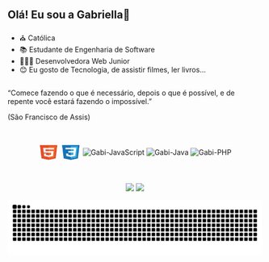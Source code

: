## Olá! Eu sou a Gabriella👋 

- ⛪ Católica
- 📚 Estudante de Engenharia de Software
- 👩🏽‍💻 Desenvolvedora Web Junior
- 😊 Eu gosto de Tecnologia, de assistir filmes, ler livros...

##

“Comece fazendo o que é necessário, depois o que é possível, e de repente você estará fazendo o impossível.” 

(São Francisco de Assis)

##

<div align="center" style="display: inline_block"><br>
  <img align="center" alt="Gabi-HTML" height="30" width="40" src="https://raw.githubusercontent.com/devicons/devicon/master/icons/html5/html5-original.svg">
  <img align="center" alt="Gabi-CSS" height="30" width="40" src="https://raw.githubusercontent.com/devicons/devicon/master/icons/css3/css3-original.svg">
  <img align="center" alt="Gabi-JavaScript" height="30" width="40" 
src="https://cdn.jsdelivr.net/gh/devicons/devicon/icons/javascript/javascript-original.svg"/>
  <img align="center" alt="Gabi-Java" height="30" width="40" 
src="https://cdn.jsdelivr.net/gh/devicons/devicon/icons/java/java-original.svg"/>
  <img align="center" alt="Gabi-PHP" height="60" width="40" 
src="https://cdn.jsdelivr.net/gh/devicons/devicon@latest/icons/php/php-original.svg"/>
</div><br>

  ##
 
<div align="center"> 
  <a href="mailto:gsf.gabriellasantos@gmail.com"><img src="https://img.shields.io/badge/-Gmail-%23333?style=for-the-badge&logo=gmail&logoColor=white" target="_blank"></a>
  <a href="https://www.linkedin.com/in/gabriella-freitas-software/" target="_blank"><img src="https://img.shields.io/badge/-LinkedIn-%230077B5?style=for-the-badge&logo=linkedin&logoColor=white" target="_blank"></a>
  
  ![Snake animation](https://github.com/gsfgabi/gsfgabi/blob/output/github-contribution-grid-snake.svg)
</div>

